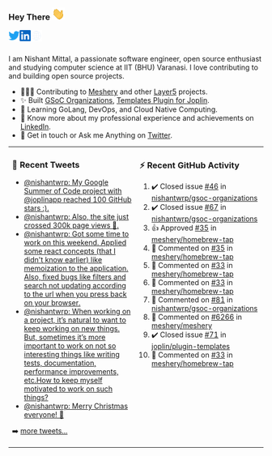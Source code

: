 ### Hey There <img src="./assets/wave.gif" width="25px">
<a href="http://urls.nishantwrp.com/github-to-twitter" target="_blank">
  <img align="left" alt="Nishant's Twitter" width="22px" src="./assets/twitter.svg" />
</a>
<a href="http://urls.nishantwrp.com/github-to-linkedin" target="_blank">
  <img align="left" alt="Nishant's LinkedIn" width="22px" src="./assets/linkedin.svg" />
</a>
<a href="http://urls.nishantwrp.com/github-to-site" target="_blank">
  <img align="left" alt="Nishant's Site" width="22px" src="./assets/globe.svg" />
</a>
<br /><br />

I am Nishant Mittal, a passionate software engineer, open source enthusiast and studying computer science at IIT (BHU) Varanasi. I love contributing to and building open source projects.

- 👨🏽‍💻 Contributing to [Meshery](https://meshery.io/) and other [Layer5](https://layer5.io/) projects.
- ✨ Built [GSoC Organizations](https://www.gsocorganizations.dev/), [Templates Plugin for Joplin](https://github.com/joplin/plugin-templates).
- 🌱 Learning GoLang, DevOps, and Cloud Native Computing.
- 🚀 Know more about my professional experience and achievements on [LinkedIn](http://urls.nishantwrp.com/github-to-linkedin).
- 💬 Get in touch or Ask me Anything on [Twitter](http://urls.nishantwrp.com/github-to-twitter).

<table><tr>
<td valign="top" width="50%">

### 📱 Recent Tweets
<!-- TWITTER:START -->
- [@nishantwrp: My Google Summer of Code project with @joplinapp reached 100 GitHub stars :&rpar;.](https://rss.app/articles/cb4e791f6f6d729c074351566bd3a7c508111d6e1136a1e9c3ec930d979628d4f61eb1492ac7df6ef3aa6b7bd6120a9662dd69e3c4147d1c83)
- [@nishantwrp: Also, the site just crossed 300k page views 🎉.](https://rss.app/articles/cb4e791f6f6d729c074351566bd3a7c508111d6e1136a1e9c3ec930d979628d4f61eb1492ac7df6ef3a56275dd160e9360d661e8c51772108a)
- [@nishantwrp: Got some time to work on  this weekend. Applied some react concepts &lpar;that I didn&#39;t know earlier&rpar; like memoization to the application. Also, fixed bugs like filters and search not updating according to the url when you press back on your browser.](https://rss.app/articles/cb4e791f6f6d729c074351566bd3a7c508111d6e1136a1e9c3ec930d979628d4f61eb1492ac7df6ef3a56275dd150b9762d36ce8c2127d1483)
- [@nishantwrp: When working on a project, it’s natural to want to keep working on new things. But, sometimes it’s more important to work on not so interesting things like writing tests, documentation, performance improvements, etc.How to keep myself motivated to work on such things?](https://rss.app/articles/cb4e791f6f6d729c074351566bd3a7c508111d6e1136a1e9c3ec930d979628d4f61eb1492ac7df6ef3a56978dc1c079561dc6ae4ca147c1189)
- [@nishantwrp: Merry Christmas everyone! 🎅](https://rss.app/articles/cb4e791f6f6d729c074351566bd3a7c508111d6e1136a1e9c3ec930d979628d4f61eb1492ac7df6ef3a46379d715079164d56fe2ca177b1c82)
<!-- TWITTER:END -->
➡️ [more tweets...](http://urls.nishantwrp.com/github-to-twitter)

</td>
<td valign="top" width="50%">

### ⚡ Recent GitHub Activity
<!--RECENT_ACTIVITY:start-->
1. ✔️ Closed issue [#46](https://github.com/nishantwrp/gsoc-organizations/issues/46) in [nishantwrp/gsoc-organizations](https://github.com/nishantwrp/gsoc-organizations)<br>
2. ✔️ Closed issue [#67](https://github.com/nishantwrp/gsoc-organizations/issues/67) in [nishantwrp/gsoc-organizations](https://github.com/nishantwrp/gsoc-organizations)<br>
3. 👍 Approved [#35](https://github.com/meshery/homebrew-tap/pull/35#pullrequestreview-1242873510) in [meshery/homebrew-tap](https://github.com/meshery/homebrew-tap)<br>
4. 💬 Commented on [#35](https://github.com/meshery/homebrew-tap/pull/35#discussion_r1066251698) in [meshery/homebrew-tap](https://github.com/meshery/homebrew-tap)<br>
5. 💬 Commented on [#33](https://github.com/meshery/homebrew-tap/issues/33#issuecomment-1377616034) in [meshery/homebrew-tap](https://github.com/meshery/homebrew-tap)<br>
6. 💬 Commented on [#33](https://github.com/meshery/homebrew-tap/issues/33#issuecomment-1377505770) in [meshery/homebrew-tap](https://github.com/meshery/homebrew-tap)<br>
7. 💬 Commented on [#81](https://github.com/nishantwrp/gsoc-organizations/issues/81#issuecomment-1374788700) in [nishantwrp/gsoc-organizations](https://github.com/nishantwrp/gsoc-organizations)<br>
8. 💬 Commented on [#6266](https://github.com/meshery/meshery/issues/6266#issuecomment-1374615041) in [meshery/meshery](https://github.com/meshery/meshery)<br>
9. ✔️ Closed issue [#71](https://github.com/joplin/plugin-templates/issues/71) in [joplin/plugin-templates](https://github.com/joplin/plugin-templates)<br>
10. 💬 Commented on [#33](https://github.com/meshery/homebrew-tap/issues/33#issuecomment-1374607833) in [meshery/homebrew-tap](https://github.com/meshery/homebrew-tap)<br>
<!--RECENT_ACTIVITY:end-->

</td>
</tr></table>
